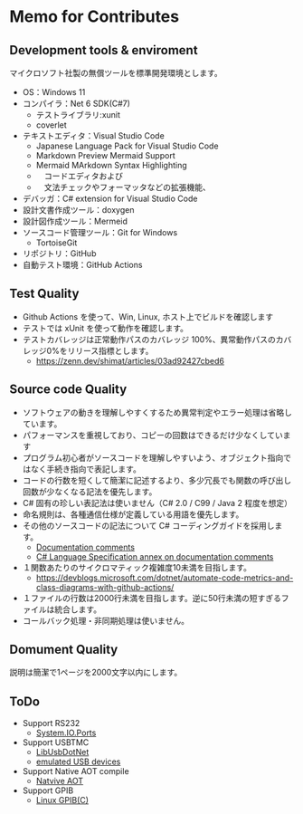 # Memo for Contributes

## Development tools & enviroment
マイクロソフト社製の無償ツールを標準開発環境とします。
- OS：Windows 11
- コンパイラ：Net 6 SDK(C#7)
  - テストライブラリ:xunit
  - coverlet
- テキストエディタ：Visual Studio Code
  - Japanese Language Pack for Visual Studio Code
  - Markdown Preview Mermaid Support
  - Mermaid MArkdown Syntax Highlighting
  - 　コードエディタおよび
  - 　文法チェックやフォーマッタなどの拡張機能、
- デバッガ：C# extension for Visual Studio Code
- 設計文書作成ツール：doxygen
- 設計図作成ツール：Mermeid
- ソースコード管理ツール：Git for Windows
  - TortoiseGit
- リポジトリ：GitHub
- 自動テスト環境：GitHub Actions

## Test Quality
- Github Actions を使って、Win, Linux, ホスト上でビルドを確認します
- テストでは xUnit を使って動作を確認します。
- テストカバレッジは正常動作パスのカバレッジ 100%、異常動作パスのカバレッジ0%をリリース指標とします。
  - https://zenn.dev/shimat/articles/03ad92427cbed6

## Source code Quality
- ソフトウェアの動きを理解しやすくするため異常判定やエラー処理は省略しています。
- パフォーマンスを重視しており、コピーの回数はできるだけ少なくしています
- プログラム初心者がソースコードを理解しやすいよう、オブジェクト指向ではなく手続き指向で表記します。
- コードの行数を短くして簡潔に記述するより、多少冗長でも関数の呼び出し回数が少なくなる記法を優先します。
- C# 固有の珍しい表記法は使いません（C# 2.0 / C99 / Java 2 程度を想定）
- 命名規則は、各種通信仕様が定義している用語を優先します。
- その他のソースコードの記法について C# コーディングガイドを採用します。
  - [Documentation comments](https://learn.microsoft.com/en-us/dotnet/csharp/language-reference/xmldoc/)
  - [C# Language Specification annex on documentation comments](https://learn.microsoft.com/en-us/dotnet/csharp/language-reference/language-specification/documentation-comments)
- １関数あたりのサイクロマティック複雑度10未満を目指します。
  - https://devblogs.microsoft.com/dotnet/automate-code-metrics-and-class-diagrams-with-github-actions/
- １ファイルの行数は2000行未満を目指します。逆に50行未満の短すぎるファイルは統合します。
- コールバック処理・非同期処理は使いません。

## Domument Quality
説明は簡潔で1ページを2000文字以内にします。

## ToDo
- Support RS232
  - [System.IO.Ports](https://www.nuget.org/packages/System.IO.Ports/)
- Support USBTMC
  - [LibUsbDotNet](https://www.nuget.org/packages/LibUsbDotNet/3.0.63-alpha)
  - [emulated USB devices](https://learn.microsoft.com/en-us/windows-hardware/drivers/usbcon/developing-windows-drivers-for-emulated-usb-host-controllers-and-devices)
- Support Native AOT compile
  - [Natvive AOT](https://learn.microsoft.com/ja-jp/dotnet/core/deploying/native-aot/)
- Support GPIB
  - [Linux GPIB(C)](hhttps://sourceforge.net/projects/linux-gpib/)
